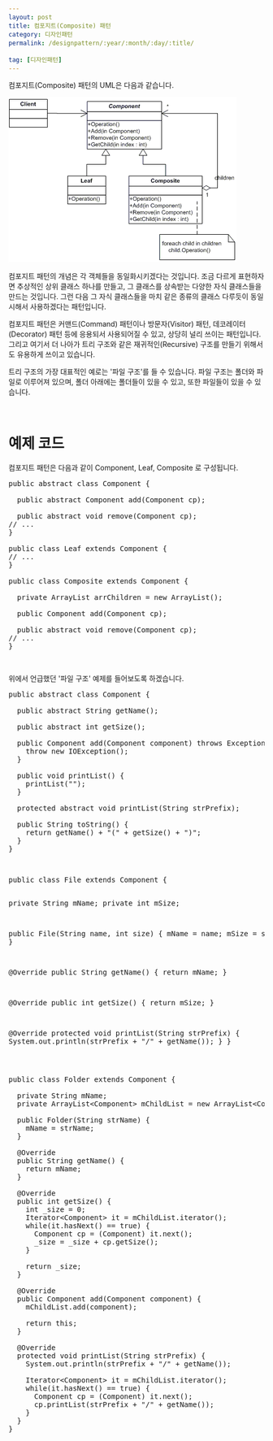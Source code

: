```yaml
---
layout: post
title: 컴포지트(Composite) 패턴
category: 디자인패턴
permalink: /designpattern/:year/:month/:day/:title/

tag: [디자인패턴]
---
```


컴포지트(Composite) 패턴의 UML은 다음과 같습니다.

![Image](/assets/design-patterns/composite.gif)

컴포지트 패턴의 개념은 각 객체들을 동일화시키겠다는 것입니다.
조금 다르게 표현하자면 추상적인 상위 클래스 하나를 만들고, 그 클래스를 상속받는 다양한
자식 클래스들을 만드는 것입니다. 그런 다음 그 자식 클래스들을 마치 같은 종류의 클래스
다루듯이 동일시해서 사용하겠다는 패턴입니다.

컴포지트 패턴은 커맨드(Command) 패턴이나 방문자(Visitor) 패턴, 데코레이터(Decorator) 패턴 등에
응용되서 사용되어질 수 있고, 상당히 널리 쓰이는 패턴입니다. 그리고 여기서 더 나아가 트리 구조와
같은 재귀적인(Recursive) 구조를 만들기 위해서도 유용하게 쓰이고 있습니다.

트리 구조의 가장 대표적인 예로는 '파일 구조'를 들 수 있습니다. 파일 구조는 폴더와 파일로
이루어져 있으며, 폴더 아래에는 폴더들이 있을 수 있고, 또한 파일들이 있을 수 있습니다.

<br>

# 예제 코드

컴포지트 패턴은 다음과 같이 Component, Leaf, Composite 로 구성됩니다.
<pre class="prettyprint">public abstract class Component {

  public abstract Component add(Component cp);

  public abstract void remove(Component cp);
// ...
}

public class Leaf extends Component {
// ...
}

public class Composite extends Component {

  private ArrayList arrChildren = new ArrayList();

  public Component add(Component cp);

  public abstract void remove(Component cp);
// ...
}</pre>
<br>

위에서 언급했던 '파일 구조' 예제를 들어보도록 하겠습니다.
<pre class="prettyprint">public abstract class Component {

  public abstract String getName();

  public abstract int getSize();

  public Component add(Component component) throws Exception {
    throw new IOException();
  }

  public void printList() {
    printList("");
  }

  protected abstract void printList(String strPrefix);

  public String toString() {
    return getName() + "(" + getSize() + ")";
  }
}
</pre>
<br>
<pre class="prettyprint">public class File extends Component {

  private String mName;
  private int mSize;

  public File(String name, int size) {
    mName = name;
    mSize = size;
  }

  @Override
  public String getName() {
    return mName;
  }

  @Override
  public int getSize() {
    return mSize;
  }

  @Override
  protected void printList(String strPrefix) {
    System.out.println(strPrefix + "/" + getName());
  }
}
</pre>
<br>
<pre class="prettyprint">public class Folder extends Component {

  private String mName;
  private ArrayList&lt;Component&gt; mChildList = new ArrayList&lt;Component&gt;();

  public Folder(String strName) {
    mName = strName;
  }

  @Override
  public String getName() {
    return mName;
  }

  @Override
  public int getSize() {
    int _size = 0;
    Iterator&lt;Component&gt; it = mChildList.iterator();
    while(it.hasNext() == true) {
      Component cp = (Component) it.next();
      _size = _size + cp.getSize();
    }

    return _size;
  }

  @Override
  public Component add(Component component) {
    mChildList.add(component);

    return this;
  }

  @Override
  protected void printList(String strPrefix) {
    System.out.println(strPrefix + "/" + getName());

    Iterator&lt;Component&gt; it = mChildList.iterator();
    while(it.hasNext() == true) {
      Component cp = (Component) it.next();
      cp.printList(strPrefix + "/" + getName());
    }
  }
}</pre>
